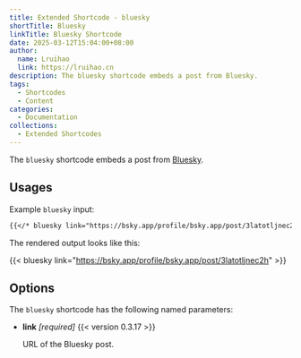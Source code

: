 ```yaml
---
title: Extended Shortcode - bluesky
shortTitle: Bluesky
linkTitle: Bluesky Shortcode
date: 2025-03-12T15:04:00+08:00
author:
  name: Lruihao
  link: https://lruihao.cn
description: The bluesky shortcode embeds a post from Bluesky.
tags:
  - Shortcodes
  - Content
categories:
  - Documentation
collections:
  - Extended Shortcodes
---
```


The `bluesky` shortcode embeds a post from [Bluesky][bluesky].

<!--more-->

## Usages

Example `bluesky` input:

```markdown
{{</* bluesky link="https://bsky.app/profile/bsky.app/post/3latotljnec2h" */>}}
```

The rendered output looks like this:

{{< bluesky link="https://bsky.app/profile/bsky.app/post/3latotljnec2h" >}}

## Options

The `bluesky` shortcode has the following named parameters:

- **link** _[required]_ {{< version 0.3.17 >}}

    URL of the Bluesky post.

<!-- link reference definition -->
[bluesky]: https://bsky.app/
